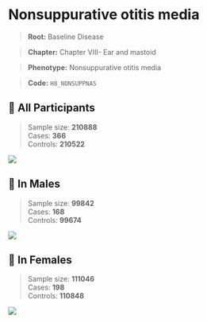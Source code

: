 # Nonsuppurative otitis media

> **Root:** Baseline Disease  

> **Chapter:** Chapter VIII- Ear and mastoid  

> **Phenotype:** Nonsuppurative otitis media  

> **Code:** `H8_NONSUPPNAS`

## 🧪 All Participants  
> Sample size: **210888**  
> Cases: **366**  
> Controls: **210522**
<img src="/Disease/Figures/ALL/Incidence/H8_NONSUPPNAS.png"/>
<CsvTable src="/public/Disease/Data/ALL/Incidence/COX_H8_NONSUPPNAS.csv" label="🔍 View full results" />

## 👨 In Males  
> Sample size: **99842**  
> Cases: **168**  
> Controls: **99674**
<img src="/Disease/Figures/Male/Incidence/H8_NONSUPPNAS.png"/>
<CsvTable src="/public/Disease/Data/Male/Incidence/COX_H8_NONSUPPNAS.csv" label="🔍 View full results" />

## 👩 In Females  
> Sample size: **111046**  
> Cases: **198**  
> Controls: **110848**
<img src="/Disease/Figures/Female/Incidence/H8_NONSUPPNAS.png"/>
<CsvTable src="/public/Disease/Data/Female/Incidence/COX_H8_NONSUPPNAS.csv" label="🔍 View full results" />
